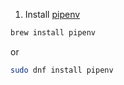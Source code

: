 
1. Install [pipenv](https://pipenv.readthedocs.io/en/latest/)

```bash
brew install pipenv
```

or

```bash
sudo dnf install pipenv
```

